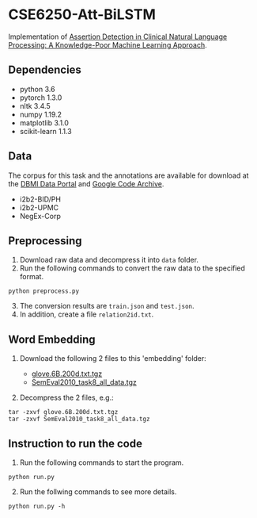 # CSE6250-Att-BiLSTM

Implementation of [Assertion Detection in Clinical Natural Language Processing: A Knowledge-Poor Machine Learning Approach](https://ieeexplore.ieee.org/document/8710921).

## Dependencies
* python 3.6
* pytorch 1.3.0
* nltk 3.4.5
* numpy 1.19.2
* matplotlib 3.1.0
* scikit-learn 1.1.3

## Data
The corpus for this task and the annotations are available for download at the [DBMI Data Portal](https://portal.dbmi.hms.harvard.edu/) and [Google Code Archive](https://storage.googleapis.com/google-code-archive-downloads/v2/code.google.com/negex/rsAnnotations-1-120-random.txt).
* i2b2-BID/PH
* i2b2-UPMC
* NegEx-Corp

## Preprocessing 
1. Download raw data and decompress it into `data` folder.
2. Run the following commands to convert the raw data to the specified format.
```shell
python preprocess.py
```
3. The conversion results are `train.json` and `test.json`.
4. In addition, create a file `relation2id.txt`.

## Word Embedding
1. Download the following 2 files to this 'embedding' folder:
    * [glove.6B.200d.txt.tgz](http://choicenetworks.com/Downloads/glove.6B.200d.txt.tgz)
    * [SemEval2010_task8_all_data.tgz](http://choicenetworks.com/Downloads/SemEval2010_task8_all_data.tgz) 

2. Decompress the 2 files, e.g.:
```shell
tar -zxvf glove.6B.200d.txt.tgz
tar -zxvf SemEval2010_task8_all_data.tgz
```

## Instruction to run the code
1. Run the following commands to start the program.
```shell
python run.py
```
2. Run the follwing commands to see more details.
```shell
python run.py -h
```


